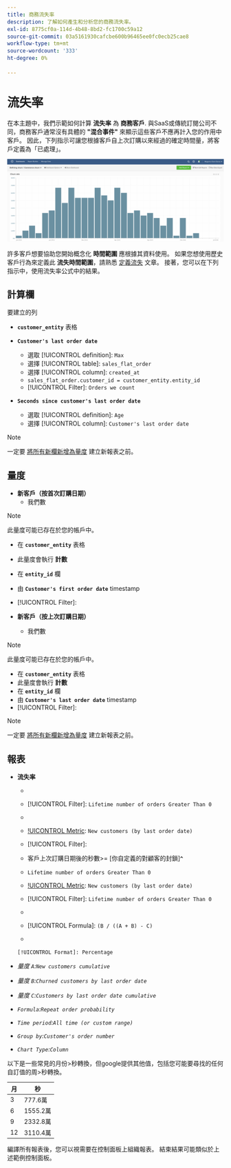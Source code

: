 ```yaml
---
title: 商務流失率
description: 了解如何產生和分析您的商務流失率。
exl-id: 8775cf0a-114d-4b48-8bd2-fc1700c59a12
source-git-commit: 03a5161930cafcbe600b96465ee0fc0ecb25cae8
workflow-type: tm+mt
source-wordcount: '333'
ht-degree: 0%

---
```


# 流失率

在本主題中，我們示範如何計算 **流失率** 為 **商務客戶**. 與SaaS或傳統訂閱公司不同，商務客戶通常沒有具體的 **&quot;混合事件&quot;** 來顯示這些客戶不應再計入您的作用中客戶。 因此，下列指示可讓您根據客戶自上次訂購以來經過的確定時間量，將客戶定義為「已處理」。

![](../../assets/Churn_rate_image.png)

許多客戶想要協助您開始概念化 **時間範圍** 應根據其資料使用。 如果您想使用歷史客戶行為來定義此 **流失時間範圍**，請熟悉 [定義流失](../analysis/define-cust-churn.md) 文章。 接著，您可以在下列指示中，使用流失率公式中的結果。

## 計算欄

要建立的列

* **`customer_entity`** 表格
* **`Customer's last order date`**
   * 選取 [!UICONTROL definition]: `Max`
   * 選擇 [!UICONTROL table]: `sales_flat_order`
   * 選擇 [!UICONTROL column]: `created_at`
   * `sales_flat_order.customer_id = customer_entity.entity_id`
   * [!UICONTROL Filter]: `Orders we count`

* **`Seconds since customer's last order date`**
   * 選取 [!UICONTROL definition]: `Age`
   * 選擇 [!UICONTROL column]: `Customer's last order date`

>[!NOTE]
>
>一定要 [將所有新欄新增為量度](../data-warehouse-mgr/manage-data-dimensions-metrics.md) 建立新報表之前。

## 量度

* **新客戶（按首次訂購日期）**
   * 我們數

>[!NOTE]
>
>此量度可能已存在於您的帳戶中。

* 在 **`customer_entity`** 表格
* 此量度會執行 **計數**
* 在 **`entity_id`** 欄
* 由 **`Customer's first order date`** timestamp
* [!UICONTROL Filter]:

* **新客戶（按上次訂購日期）**
   * 我們數

>[!NOTE]
>
>此量度可能已存在於您的帳戶中。

* 在 **`customer_entity`** 表格
* 此量度會執行 **計數**
* 在 **`entity_id`** 欄
* 由 **`Customer's last order date`** timestamp
* [!UICONTROL Filter]:

>[!NOTE]
>
>一定要 [將所有新欄新增為量度](../data-warehouse-mgr/manage-data-dimensions-metrics.md) 建立新報表之前。

## 報表

* **流失率**
   * [!UICONTROL Metric]:新客戶（按首次訂購日期）
   * [!UICONTROL Filter]: `Lifetime number of orders Greater Than 0`
   * 
      [!UICONTROL Perspective]: `Cumulative`
   * [!UICONTROL Metric]: `New customers (by last order date)`
   * [!UICONTROL Filter]:
   * 客戶上次訂購日期後的秒數>= [你自定義的對顧客的封鎖&#x200B;]**`^`**
   * `Lifetime number of orders Greater Than 0`

   * [!UICONTROL Metric]: `New customers (by last order date)`
   * [!UICONTROL Filter]: `Lifetime number of orders Greater Than 0`
   * 
      [!UICONTROL Perspective]: Cumulative
   * [!UICONTROL Formula]: `(B / ((A + B) - C)`
   * 

      [!UICONTROL Format]: Percentage

* *量度 `A`:`New customers cumulative`*
* *量度 `B`:`Churned customers by last order date`*
* *量度 `C`:`Customers by last order date cumulative`*
* *`Formula`:`Repeat order probability`*
* *`Time period`:`All time (or custom range)`*
* *`Group by`:`Customer's order number`*
* *`Chart Type`:`Column`*

以下是一些常見的月份>秒轉換，但google提供其他值，包括您可能要尋找的任何自訂值的周>秒轉換。

| **月** | **秒** |
|---|---|
| 3 | 777.6萬 |
| 6 | 1555.2萬 |
| 9 | 2332.8萬 |
| 12 | 3110.4萬 |

編譯所有報表後，您可以視需要在控制面板上組織報表。 結束結果可能類似於上述範例控制面板。
